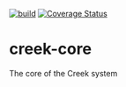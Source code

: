 [![build](https://github.com/creek-service/creek-core/actions/workflows/gradle.yml/badge.svg)](https://github.com/creek-service/creek-core/actions/workflows/gradle.yml)
[![Coverage Status](https://coveralls.io/repos/github/creek-service/creek-core/badge.svg?branch=main)](https://coveralls.io/github/creek-service/creek-core?branch=main)

# creek-core

The core of the Creek system
